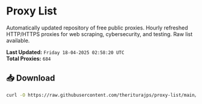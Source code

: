 # Proxy List

Automatically updated repository of free public proxies. Hourly refreshed HTTP/HTTPS proxies for web scraping, cybersecurity, and testing. Raw list available.

**Last Updated:** `Friday 18-04-2025 02:58:20 UTC`  
**Total Proxies:** `684`

## 📥 Download
```bash
curl -O https://raw.githubusercontent.com/theriturajps/proxy-list/main/proxies.txt
